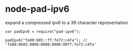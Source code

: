# node-pad-ipv6

expand a compressed ipv6 to a 39 character representation

```
var padIpv6 = require("pad-ipv6");

padIpv6("fe80:685::ff:fe72:c4fa"); // 'fe80:0685:0000:0000:0000:00ff:fe72:c4fa'
```
